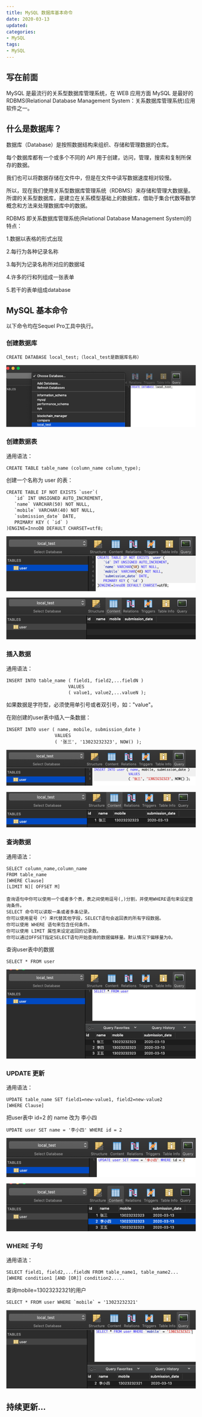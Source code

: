 ```yaml
---
title: MySQL 数据库基本命令
date: 2020-03-13
updated:
categories:
- MySQL
tags:
- MySQL
---
```


## 写在前面

MySQL 是最流行的关系型数据库管理系统，在 WEB 应用方面 MySQL 是最好的 RDBMS(Relational Database Management System：关系数据库管理系统)应用软件之一。

## 什么是数据库？

数据库（Database）是按照数据结构来组织、存储和管理数据的仓库。

每个数据库都有一个或多个不同的 API 用于创建，访问，管理，搜索和复制所保存的数据。

我们也可以将数据存储在文件中，但是在文件中读写数据速度相对较慢。

所以，现在我们使用关系型数据库管理系统（RDBMS）来存储和管理大数据量。所谓的关系型数据库，是建立在关系模型基础上的数据库，借助于集合代数等数学概念和方法来处理数据库中的数据。

RDBMS 即关系数据库管理系统(Relational Database Management System)的特点：

1.数据以表格的形式出现

2.每行为各种记录名称

3.每列为记录名称所对应的数据域

4.许多的行和列组成一张表单

5.若干的表单组成database

<!-- more -->

## MySQL 基本命令

以下命令均在Sequel Pro工具中执行。

### 创建数据库

```
CREATE DATABASE local_test;（local_test是数据库名称）
```

![img](/assets/images/sql/sql-1.png)


### 创建数据表

通用语法：
```
CREATE TABLE table_name (column_name column_type);
```

创建一个名称为 user 的表：
```
CREATE TABLE IF NOT EXISTS `user`(
   `id` INT UNSIGNED AUTO_INCREMENT,
   `name` VARCHAR(50) NOT NULL,
   `mobile` VARCHAR(40) NOT NULL,
   `submission_date` DATE,
   PRIMARY KEY ( `id` )
)ENGINE=InnoDB DEFAULT CHARSET=utf8;
```

![img](/assets/images/sql/sql-2.png)

![img](/assets/images/sql/sql-3.png)

### 插入数据

通用语法：
```
INSERT INTO table_name ( field1, field2,...fieldN )
                       VALUES
                       ( value1, value2,...valueN );
```
如果数据是字符型，必须使用单引号或者双引号，如："value"。

在刚创建的user表中插入一条数据：
```
INSERT INTO user ( name, mobile, submission_date )
                  VALUES
                  ( '张三', '13023232323', NOW() );
```

![img](/assets/images/sql/sql-4.png)

![img](/assets/images/sql/sql-5.png)

### 查询数据

通用语法：
```
SELECT column_name,column_name
FROM table_name
[WHERE Clause]
[LIMIT N][ OFFSET M]

查询语句中你可以使用一个或者多个表，表之间使用逗号(,)分割，并使用WHERE语句来设定查询条件。
SELECT 命令可以读取一条或者多条记录。
你可以使用星号（*）来代替其他字段，SELECT语句会返回表的所有字段数据。
你可以使用 WHERE 语句来包含任何条件。
你可以使用 LIMIT 属性来设定返回的记录数。
你可以通过OFFSET指定SELECT语句开始查询的数据偏移量。默认情况下偏移量为0。
```

查询user表中的数据
```
SELECT * FROM user
```

![img](/assets/images/sql/sql-6.png)

### UPDATE 更新

通用语法：
```
UPDATE table_name SET field1=new-value1, field2=new-value2
[WHERE Clause]
```

把user表中 id=2 的 name 改为 李小四
```
UPDATE user SET name = '李小四' WHERE id = 2
```

![img](/assets/images/sql/sql-7.png)

![img](/assets/images/sql/sql-8.png)

### WHERE 子句

通用语法：
```
SELECT field1, field2,...fieldN FROM table_name1, table_name2...
[WHERE condition1 [AND [OR]] condition2.....
```

查询mobile=13023232321的用户
```
SELECT * FROM user WHERE `mobile` = '13023232321'
```

![img](/assets/images/sql/sql-9.png)

## 持续更新...